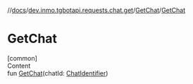 //[docs](../../../index.md)/[dev.inmo.tgbotapi.requests.chat.get](../index.md)/[GetChat](index.md)/[GetChat](-get-chat.md)



# GetChat  
[common]  
Content  
fun [GetChat](-get-chat.md)(chatId: [ChatIdentifier](../../dev.inmo.tgbotapi.types/-chat-identifier/index.md))  



